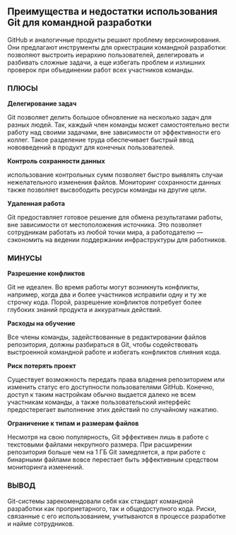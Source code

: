 ## Преимущества и недостатки использования Git для командной разработки

GitHub и аналогичные продукты решают проблему версионирования. Они предлагают инструменты для оркестрации командной разработки: позволяют выстроить иерархию пользователей, делегировать и разбивать сложные задачи, а еще избегать проблем и излишних проверок при объединении работ всех участников команды.

### ПЛЮСЫ

**Делегирование задач**

Git позволяет делить большое обновление на несколько задач для разных людей. Так, каждый член команды может самостоятельно вести работу над своими задачами, вне зависимости от эффективности его коллег. Такое разделение труда обеспечивает быстрый ввод нововведений в продукт для конечных пользователей.

**Контроль сохранности данных**

использование контрольных сумм позволяет быстро выявлять случаи нежелательного изменения файлов. Мониторинг сохранности данных также позволяет высвободить ресурсы команды на другие цели. 

**Удаленная работа**

Git предоставляет готовое решение для обмена результатами работы, вне зависимости от местоположения источника. Это позволяет сотрудникам работать из любой точки мира, а работодателю — сэкономить на ведении поддержании инфраструктуры для работников. 

### МИНУСЫ

**Разрешение конфликтов**

Git не идеален. Во время работы могут возникнуть конфликты, например, когда два и более участников исправили одну и ту же строчку кода. Порой, разрешение конфликтов потребует более глубоких знаний продукта и аккуратных действий.

**Расходы на обучение**

Все члены команды, задействованные в редактировании файлов репозитория, должны разбираться в Git, чтобы содействовать выстроенной командной работе и избегать конфликтов слияния кода. 

**Риск потерять проект**

Существует возможность передать права владения репозиторием или изменить статус его доступности пользователями GitHub. Конечно, доступ к таким настройкам обычно выдается далеко не всем участникам команды, а также пользовательский интерфейс предостерегает выполнение этих действий по случайному нажатию. 

**Ограничение к типам и размерам файлов**

Несмотря на свою популярность, Git эффективен лишь в работе с текстовыми файлами некрупного размера. При расширении репозитория больше чем на 1 ГБ Git замедляется, а при работе с бинарными файлами вовсе перестает быть эффективным средством мониторинга изменений.

### ВЫВОД

Git-системы зарекомендовали себя как стандарт командной разработки как проприетарного, так и общедоступного кода. Риски, связанные с его использованием, учитываются в процессе разработке и найме сотрудников.
